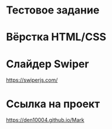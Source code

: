 # Тестовое задание
# Вёрстка HTML/CSS
# Слайдер Swiper  
https://swiperjs.com/


# Ссылка на проект

https://den10004.github.io/Mark
